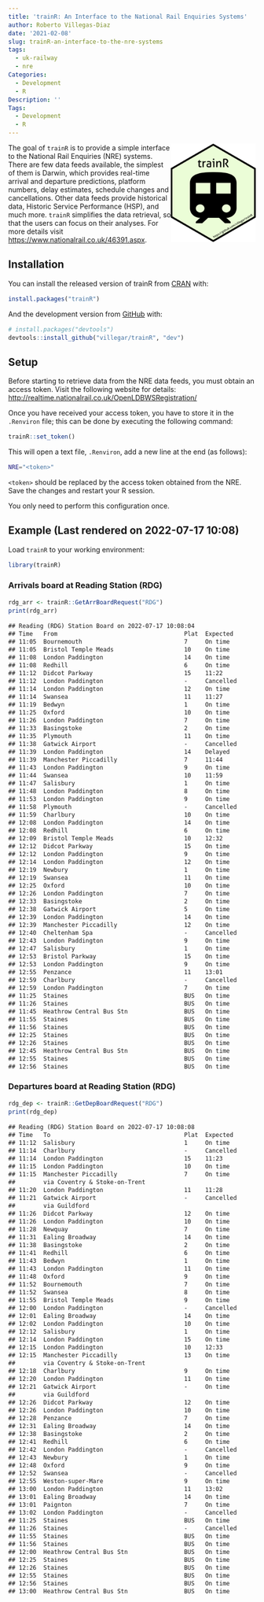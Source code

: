 ```yaml
---
title: 'trainR: An Interface to the National Rail Enquiries Systems'
author: Roberto Villegas-Diaz
date: '2021-02-08'
slug: trainR-an-interface-to-the-nre-systems
tags:
  - uk-railway
  - nre
Categories:
  - Development
  - R
Description: ''
Tags:
  - Development
  - R
---
```


<img src="https://raw.githubusercontent.com/villegar/trainR/main/inst/images/logo.png" alt="logo" align="right" height=200px/>

The goal of `trainR` is to provide a simple interface to the 
National Rail Enquiries (NRE) systems. There are few data feeds 
available, the simplest of them is Darwin, which provides real-time 
arrival and departure predictions, platform numbers, delay estimates, 
schedule changes and cancellations. Other data feeds provide historical 
data, Historic Service Performance (HSP), and much more. `trainR` 
simplifies the data retrieval, so that the users can focus on their 
analyses. For more details visit 
https://www.nationalrail.co.uk/46391.aspx.

## Installation

You can install the released version of trainR from [CRAN](https://CRAN.R-project.org) with:

``` r
install.packages("trainR")
```

And the development version from [GitHub](https://github.com/) with:

``` r
# install.packages("devtools")
devtools::install_github("villegar/trainR", "dev")
```

## Setup
Before starting to retrieve data from the NRE data feeds, you must obtain an access token. 
Visit the following website for details: http://realtime.nationalrail.co.uk/OpenLDBWSRegistration/

Once you have received your access token, you have to store it in the `.Renviron` file; this can be 
done by executing the following command:


```r
trainR::set_token()
```

This will open a text file, `.Renviron`, add a new line at the end (as follows):

```bash
NRE="<token>"
```

`<token>` should be replaced by the access token obtained from the NRE. Save the changes and restart 
your R session.

You only need to perform this configuration once.

## Example (Last rendered on 2022-07-17 10:08)

Load `trainR` to your working environment:

```r
library(trainR)
```

### Arrivals board at Reading Station (RDG)


```r
rdg_arr <- trainR::GetArrBoardRequest("RDG")
print(rdg_arr)
```

```
## Reading (RDG) Station Board on 2022-07-17 10:08:04
## Time   From                                    Plat  Expected
## 11:05  Bournemouth                             7     On time
## 11:05  Bristol Temple Meads                    10    On time
## 11:08  London Paddington                       14    On time
## 11:08  Redhill                                 6     On time
## 11:12  Didcot Parkway                          15    11:22
## 11:12  London Paddington                       -     Cancelled
## 11:14  London Paddington                       12    On time
## 11:14  Swansea                                 11    11:27
## 11:19  Bedwyn                                  1     On time
## 11:25  Oxford                                  10    On time
## 11:26  London Paddington                       7     On time
## 11:33  Basingstoke                             2     On time
## 11:35  Plymouth                                11    On time
## 11:38  Gatwick Airport                         -     Cancelled
## 11:39  London Paddington                       14    Delayed
## 11:39  Manchester Piccadilly                   7     11:44
## 11:43  London Paddington                       9     On time
## 11:44  Swansea                                 10    11:59
## 11:47  Salisbury                               1     On time
## 11:48  London Paddington                       8     On time
## 11:53  London Paddington                       9     On time
## 11:58  Plymouth                                -     Cancelled
## 11:59  Charlbury                               10    On time
## 12:08  London Paddington                       14    On time
## 12:08  Redhill                                 6     On time
## 12:09  Bristol Temple Meads                    10    12:32
## 12:12  Didcot Parkway                          15    On time
## 12:12  London Paddington                       9     On time
## 12:14  London Paddington                       12    On time
## 12:19  Newbury                                 1     On time
## 12:19  Swansea                                 11    On time
## 12:25  Oxford                                  10    On time
## 12:26  London Paddington                       7     On time
## 12:33  Basingstoke                             2     On time
## 12:38  Gatwick Airport                         5     On time
## 12:39  London Paddington                       14    On time
## 12:39  Manchester Piccadilly                   12    On time
## 12:40  Cheltenham Spa                          -     Cancelled
## 12:43  London Paddington                       9     On time
## 12:47  Salisbury                               1     On time
## 12:53  Bristol Parkway                         15    On time
## 12:53  London Paddington                       9     On time
## 12:55  Penzance                                11    13:01
## 12:59  Charlbury                               -     Cancelled
## 12:59  London Paddington                       7     On time
## 11:25  Staines                                 BUS   On time
## 11:26  Staines                                 BUS   On time
## 11:45  Heathrow Central Bus Stn                BUS   On time
## 11:55  Staines                                 BUS   On time
## 11:56  Staines                                 BUS   On time
## 12:25  Staines                                 BUS   On time
## 12:26  Staines                                 BUS   On time
## 12:45  Heathrow Central Bus Stn                BUS   On time
## 12:55  Staines                                 BUS   On time
## 12:56  Staines                                 BUS   On time
```

### Departures board at Reading Station (RDG)


```r
rdg_dep <- trainR::GetDepBoardRequest("RDG")
print(rdg_dep)
```

```
## Reading (RDG) Station Board on 2022-07-17 10:08:08
## Time   To                                      Plat  Expected
## 11:12  Salisbury                               1     On time
## 11:14  Charlbury                               -     Cancelled
## 11:14  London Paddington                       15    11:23
## 11:15  London Paddington                       10    On time
## 11:15  Manchester Piccadilly                   7     On time
##        via Coventry & Stoke-on-Trent           
## 11:20  London Paddington                       11    11:28
## 11:21  Gatwick Airport                         -     Cancelled
##        via Guildford                           
## 11:26  Didcot Parkway                          12    On time
## 11:26  London Paddington                       10    On time
## 11:28  Newquay                                 7     On time
## 11:31  Ealing Broadway                         14    On time
## 11:38  Basingstoke                             2     On time
## 11:41  Redhill                                 6     On time
## 11:43  Bedwyn                                  1     On time
## 11:43  London Paddington                       11    On time
## 11:48  Oxford                                  9     On time
## 11:52  Bournemouth                             7     On time
## 11:52  Swansea                                 8     On time
## 11:55  Bristol Temple Meads                    9     On time
## 12:00  London Paddington                       -     Cancelled
## 12:01  Ealing Broadway                         14    On time
## 12:02  London Paddington                       10    On time
## 12:12  Salisbury                               1     On time
## 12:14  London Paddington                       15    On time
## 12:15  London Paddington                       10    12:33
## 12:15  Manchester Piccadilly                   13    On time
##        via Coventry & Stoke-on-Trent           
## 12:18  Charlbury                               9     On time
## 12:20  London Paddington                       11    On time
## 12:21  Gatwick Airport                         -     On time
##        via Guildford                           
## 12:26  Didcot Parkway                          12    On time
## 12:26  London Paddington                       10    On time
## 12:28  Penzance                                7     On time
## 12:31  Ealing Broadway                         14    On time
## 12:38  Basingstoke                             2     On time
## 12:41  Redhill                                 6     On time
## 12:42  London Paddington                       -     Cancelled
## 12:43  Newbury                                 1     On time
## 12:48  Oxford                                  9     On time
## 12:52  Swansea                                 -     Cancelled
## 12:55  Weston-super-Mare                       9     On time
## 13:00  London Paddington                       11    13:02
## 13:01  Ealing Broadway                         14    On time
## 13:01  Paignton                                7     On time
## 13:02  London Paddington                       -     Cancelled
## 11:25  Staines                                 BUS   On time
## 11:26  Staines                                 -     Cancelled
## 11:55  Staines                                 BUS   On time
## 11:56  Staines                                 BUS   On time
## 12:00  Heathrow Central Bus Stn                BUS   On time
## 12:25  Staines                                 BUS   On time
## 12:26  Staines                                 BUS   On time
## 12:55  Staines                                 BUS   On time
## 12:56  Staines                                 BUS   On time
## 13:00  Heathrow Central Bus Stn                BUS   On time
```

